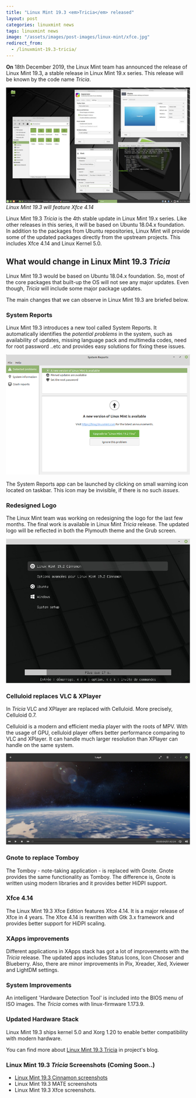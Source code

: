 ```yaml
---
title: "Linux Mint 19.3 <em>Tricia</em> released"
layout: post
categories: linuxmint news
tags: linuxmint news
image: "/assets/images/post-images/linux-mint/xfce.jpg"
redirect_from:
  - /linuxmint-19.3-tricia/
---
```


**On** 18th December 2019, the Linux Mint team has announced the release of Linux Mint 19.3, a stable release in Linux Mint 19.x series. This release will be known by the code name *Tricia*.

![Linux Mint 19.3 with Xfce 4.14](/assets/images/post-images/linux-mint/xfce.jpg)
*Linux Mint 19.3 will feature Xfce 4.14*

Linux Mint 19.3 *Tricia* is the 4th stable update in Linux Mint 19.x series. Like other releases in this series, it will be based on Ubuntu 18.04.x foundation. In addition to the packages from Ubuntu repositories, Linux Mint will provide some of the updated packages directly from the upstream projects. This includes Xfce 4.14 and Linux Kernel 5.0.

## What would change in Linux Mint 19.3 <em>Tricia</em>
Linux Mint 19.3 would be based on Ubuntu 18.04.x foundation. So, most of the core packages that built-up the OS will not see any major updates. Even though, <em>Tricia</em> will include some major package updates.

The main changes that we can observe in Linux Mint 19.3 are briefed below.
### System Reports
Linux Mint 19.3 introduces a new tool called System Reports. It automatically identifies the *potential problems* in the system, such as availability of updates, missing language pack and multimedia codes, need for root password ..etc and provides easy solutions for fixing these issues.

![System Report in Linux Mint 19.3](/assets/images/post-images/linux-mint/mintreport.png)

The System Reports app can be launched by clicking on small warning icon located on taskbar. This icon may be invisible, if there is no such *issues*.

### Redesigned Logo
The Linux Mint team was working on redesigning the logo for the last few months. The final work is available in Linux Mint *Tricia* release. The updated logo will be reflected in both the Plymouth theme and the Grub screen.

![Updated Grub screen in Linux Mint 19.3](/assets/images/post-images/linux-mint/grub.jpg)

### Celluloid replaces VLC & XPlayer
In <em>Tricia</em> VLC and XPlayer are replaced with Celluloid. More precisely, Celluloid 0.7.

Celluloid is a modern and efficient media player with the roots of MPV. With the usage of GPU, celluloid player offers better performance comparing to VLC and XPlayer. It can handle much larger resolution than XPlayer can handle on the same system.

![Celluloid player in Linux Mint 19.3](/assets/images/post-images/linux-mint/celluloid-player.jpg)

### Gnote to replace Tomboy
The Tomboy - note-taking application - is replaced with Gnote. Gnote provides the same functionality as Tomboy. The difference is,  Gnote is written using modern libraries and it provides better HiDPI support.

### Xfce 4.14
The Linux Mint 19.3 Xfce Edition features Xfce 4.14. It is a major release of Xfce in 4 years. The Xfce 4.14 is rewritten with Gtk 3.x framework and provides better support for HiDPI scaling.

### XApps improvements
Different applications in XApps stack has got a lot of improvements with the *Tricia* release. The updated apps includes Status Icons, Icon Chooser and Blueberry. Also, there are minor improvements in Pix, Xreader, Xed, Xviewer and LightDM settings.

### System Improvements
An intelligent 'Hardware Detection Tool' is included into the BIOS menu of ISO images. The *Tricia* comes with  linux-firmware 1.173.9.

### Updated Hardware Stack
Linux Mint 19.3 ships kernel 5.0 and Xorg 1.20 to enable better compatibility with modern hardware.

You can find more about [Linux Mint 19.3 Tricia](https://www.linuxmint.com/rel_tricia_xfce_whatsnew.php) in project's blog.


### Linux Mint 19.3 <em>Tricia</em> Screenshots (Coming Soon..)
- [Linux Mint 19.3 Cinnamon screenshots](/linuxmint-19.3-cinnamon-screenshots/)
- Linux Mint 19.3 MATE screenshots
- Linux Mint 19.3 Xfce screenshots.